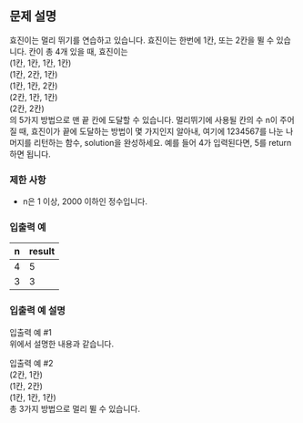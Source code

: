 ## 문제 설명

효진이는 멀리 뛰기를 연습하고 있습니다. 효진이는 한번에 1칸, 또는 2칸을 뛸 수 있습니다. 칸이 총 4개 있을 때, 효진이는  
(1칸, 1칸, 1칸, 1칸)  
(1칸, 2칸, 1칸)  
(1칸, 1칸, 2칸)  
(2칸, 1칸, 1칸)  
(2칸, 2칸)  
의 5가지 방법으로 맨 끝 칸에 도달할 수 있습니다. 멀리뛰기에 사용될 칸의 수 n이 주어질 때, 효진이가 끝에 도달하는 방법이 몇 가지인지 알아내, 여기에 1234567를 나눈 나머지를 리턴하는 함수, solution을 완성하세요. 예를 들어 4가 입력된다면, 5를 return하면 됩니다.

### 제한 사항

*   n은 1 이상, 2000 이하인 정수입니다.

### 입출력 예

| n   | result |
| --- | --- |
| 4   | 5   |
| 3   | 3   |

### 입출력 예 설명

입출력 예 #1  
위에서 설명한 내용과 같습니다.

입출력 예 #2  
(2칸, 1칸)  
(1칸, 2칸)  
(1칸, 1칸, 1칸)  
총 3가지 방법으로 멀리 뛸 수 있습니다.